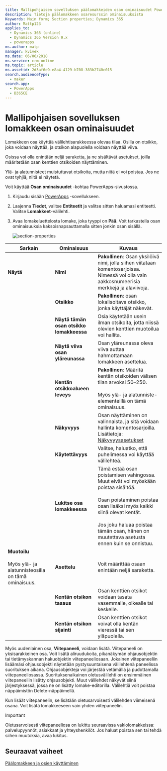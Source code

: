 ```yaml
---
title: Mallipohjaisen sovelluksen päälomakkeiden osan ominaisuudet PowerAppsissa | MicrosoftDocs
description: Tietoja päälomakkeen osaresurssin ominaisuuksista
Keywords: Main form; Section properties; Dynamics 365
author: Mattp123
applies_to:
  - Dynamics 365 (online)
  - Dynamics 365 Version 9.x
  - powerapps
ms.author: matp
manager: kvivek
ms.date: 06/06/2018
ms.service: crm-online
ms.topic: article
ms.assetid: 2d3af6e9-e8a4-4129-b708-383b2740c015
search.audienceType:
  - maker
search.app:
  - PowerApps
  - D365CE
---
```

# <a name="model-driven-app-form-section-properties"></a>Mallipohjaisen sovelluksen lomakkeen osan ominaisuudet

 Lomakkeen osa käyttää välilehtisarakkeessa olevaa tilaa. Osilla on otsikko, joka voidaan näyttää, ja otsikon alapuolella voidaan näyttää viiva.  
  
 Osissa voi olla enintään neljä saraketta, ja ne sisältävät asetukset, joilla määritetään osan kenttien otsikoiden näyttäminen.  
  
 Ylä- ja alatunnisteet muistuttavat otsikoita, mutta niitä ei voi poistaa. Jos ne ovat tyhjiä, niitä ei näytetä. 

Voit käyttää **Osan ominaisuudet** -kohtaa PowerApps-sivustossa. 
1. Kirjaudu sisään [PowerApps](https://web.powerapps.com/?utm_source=padocs&utm_medium=linkinadoc&utm_campaign=referralsfromdoc) -sovellukseen.  

2.  Laajenna **Tiedot**, valitse **Entiteetit** ja valitse sitten haluamasi entiteetti. Valitse **Lomakkeet**-välilehti. 

3.  Avaa lomakeluettelosta lomake, joka tyyppi on **Pää**. Voit tarkastella osan ominaisuuksia kaksoisnapsauttamalla sitten jonkin osan sisällä. 

    ![section-properties](media/section-properties.png)
  
|Sarkain|Ominaisuus|Kuvaus|  
|---------|--------------|-----------------|  
|**Näytä**|**Nimi**|**Pakollinen**: Osan yksilöivä nimi, jolla siihen viitataan komentosarjoissa. Nimessä voi olla vain aakkosnumeerisia merkkejä ja alaviivoja.|  
||**Otsikko**|**Pakollinen**: osan lokalisoitava otsikko, jonka käyttäjät näkevät.|  
||**Näytä tämän osan otsikko lomakkeessa**|Osia käytetään usein ilman otsikoita, jotta niissä olevien kenttien muotoilua voi hallita.|  
||**Näytä viiva osan yläreunassa**|Osan yläreunassa oleva viiva auttaa hahmottamaan lomakkeen asettelua.|  
||**Kentän otsikkoalueen leveys**|**Pakollinen**: Määritä kentän otsikoiden välisen tilan arvoksi 50–250.<br /><br /> Myös ylä- ja alatunniste-elementeillä on tämä ominaisuus.|  
||**Näkyvyys**|Osan näyttäminen on valinnaista, ja sitä voidaan hallinta komentosarjoilla. Lisätietoja: [Näkyvyysasetukset](visibility-options-legacy.md)|  
||**Käytettävyys**|Valitse, haluatko, että puhelimessa voi käyttää välilehteä.|  
||**Lukitse osa lomakkeessa**|Tämä estää osan poistamisen vahingossa. Muut eivät voi myöskään poistaa sisältöä.<br /><br /> Osan poistaminen poistaa osan lisäksi myös kaikki siinä olevat kentät.<br /><br /> Jos joku haluaa poistaa tämän osan, hänen on muutettava asetusta ennen kuin se onnistuu.|  
|**Muotoilu**<br /><br /> Myös ylä- ja alatunnisteosilla on tämä ominaisuus.|**Asettelu**|Voit määrittää osaan enintään neljä saraketta.|  
||**Kentän otsikon tasaus**|Osan kenttien otsikot voidaan tasata vasemmalle, oikealle tai keskelle.|  
||**Kentän otsikon sijainti**|Osan kenttien otsikot voivat olla kentän vieressä tai sen yläpuolella.|  


Myös uudenlainen osa, **Viitepaneeli**, voidaan lisätä. Viitepaneeli on yksisarakkeinen osa. Voit lisätä aliruudukoita, pikanäkymän ohjausobjektin tai tietämyskannan hakuobjektin viitepaneeliosaan. Jokainen viitepaneeliin lisäämäsi ohjausobjekti näytetään pystysuuntaisena välilehtenä paneelissa suorituksen aikana. Ohjausobjekteja voi järjestää vetämällä ja pudottamalla viitepaneeliosassa. Suorituksenaikainen oletusvälilehti on ensimmäinen viitepaneeliin lisätty ohjausobjekti. Muut välilehdet näkyvät siinä järjestyksessä, jossa ne on lisätty lomake-editorilla. Välilehtiä voit poistaa näppäimistön Delete-näppäimellä.  
  
Kun lisäät viitepaneelin, se lisätään oletusarvoisesti välilehden viimeisenä osana. Voit lisätä lomakkeeseen vain yhden viitepaneelin.  
  
> [!IMPORTANT]
>  Oletusarvoisesti viitepaneeliosa on lukittu seuraavissa vakiolomakkeissa: palvelupyynnöt, asiakkaat ja yhteyshenkilöt. Jos haluat poistaa sen tai tehdä siihen muutoksia, avaa lukitus. 

## <a name="next-steps"></a>Seuraavat vaiheet

[Päälomakkeen ja osien käyttäminen](use-main-form-and-components.md)
